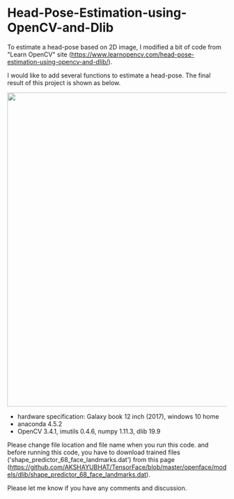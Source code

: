 # Head-Pose-Estimation-using-OpenCV-and-Dlib

To estimate a head-pose based on 2D image, I modified a bit of code from "Learn OpenCV" site 
(https://www.learnopencv.com/head-pose-estimation-using-opencv-and-dlib/). 

I would like to add several functions to estimate a head-pose. 
The final result of this project is shown as below.

<img src="https://github.com/chungbrain/Head-Pose-Estimation-using-OpenCV-and-Dlib/blob/master/2018-05-07_4-34-39.png" width="720"> 

* hardware specification: Galaxy book 12 inch (2017), windows 10 home 
* anaconda 4.5.2  
* OpenCV 3.4.1, imutils 0.4.6, numpy 1.11.3, dlib 19.9

Please change file location and file name when you run this code.
and before running this code, you have to download trained files ('shape_predictor_68_face_landmarks.dat') from this page (https://github.com/AKSHAYUBHAT/TensorFace/blob/master/openface/models/dlib/shape_predictor_68_face_landmarks.dat). 

Please let me know if you have any comments and discussion. 
